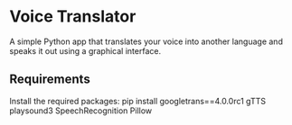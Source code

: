 # Voice Translator

A simple Python app that translates your voice into another language and speaks it out using a graphical interface.

## Requirements

Install the required packages:
pip install googletrans==4.0.0rc1 gTTS playsound3 SpeechRecognition Pillow
